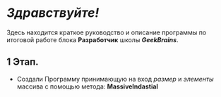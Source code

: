 # *Здравствуйте!* 
Здесь находится краткое руководство и 
описание программы по итоговой работе блока **Разработчик** школы ***GeekBrains***.

## 1 Этап.
* Создали Программу принимающую на вход *размер* и *элементы* массива с помощью метода: **MassiveIndastial**

